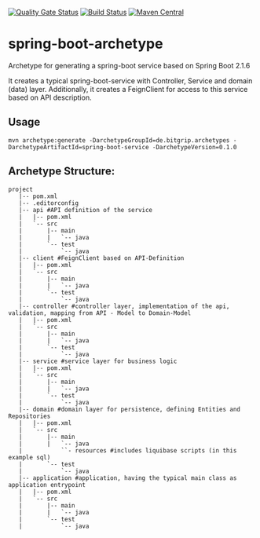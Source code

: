 [![Quality Gate Status](https://sonarcloud.io/api/project_badges/measure?project=de.bitgrip.archetypes%3Aspring-boot-service&metric=alert_status)](https://sonarcloud.io/dashboard?id=de.bitgrip.archetypes%3Aspring-boot-service) [![Build Status](https://travis-ci.org/bitgrip/spring-boot-archetype.svg?branch=master)](https://travis-ci.org/bitgrip/spring-boot-archetype) [![Maven Central](https://img.shields.io/maven-central/v/de.bitgrip.archetypes/spring-boot-service.svg)](http://search.maven.org/#search%7Cga%7C1%7Cde.bitgrip.archetypes)
# spring-boot-archetype
Archetype for generating a spring-boot service based on Spring Boot 2.1.6

It creates a typical spring-boot-service with Controller, Service and domain (data) layer. Additionally, it creates a FeignClient for access to this service based on API description.

## Usage

```mvn archetype:generate -DarchetypeGroupId=de.bitgrip.archetypes -DarchetypeArtifactId=spring-boot-service -DarchetypeVersion=0.1.0```

## Archetype Structure:

```
project
   |-- pom.xml
   |-- .editorconfig
   |-- api #API definition of the service
   |   |-- pom.xml
   |   `-- src
   |       |-- main
   |       |   `-- java
   |       `-- test
   |           `-- java
   |-- client #FeignClient based on API-Definition
   |   |-- pom.xml
   |   `-- src
   |       |-- main
   |       |   `-- java
   |       `-- test
   |           `-- java
   |-- controller #controller layer, implementation of the api, validation, mapping from API - Model to Domain-Model
   |   |-- pom.xml
   |   `-- src
   |       |-- main
   |       |   `-- java
   |       `-- test
   |           `-- java
   |-- service #service layer for business logic
   |   |-- pom.xml
   |   `-- src
   |       |-- main
   |       |   `-- java
   |       `-- test
   |           `-- java
   |-- domain #domain layer for persistence, defining Entities and Repositories
   |   |-- pom.xml
   |   `-- src
   |       |-- main
   |       |   `-- java
   |           ``- resources #includes liquibase scripts (in this example sql)
   |       `-- test
   |           `-- java
   |-- application #application, having the typical main class as application entrypoint
   |   |-- pom.xml
   |   `-- src
   |       |-- main
   |       |   `-- java
   |       `-- test
   |           `-- java
```


